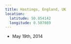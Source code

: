```yaml
---
title: Hastings, England, UK
location:
  latitude: 50.854142
  longitude: 0.587089
---
```


+ May 19th, 2014
